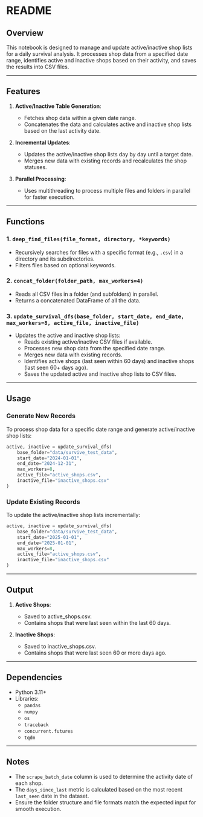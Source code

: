 # README

## Overview

This notebook is designed to manage and update active/inactive shop lists for a daily survival analysis. It processes shop data from a specified date range, identifies active and inactive shops based on their activity, and saves the results into CSV files.

---

## Features

1. **Active/Inactive Table Generation**:
   - Fetches shop data within a given date range.
   - Concatenates the data and calculates active and inactive shop lists based on the last activity date.

2. **Incremental Updates**:
   - Updates the active/inactive shop lists day by day until a target date.
   - Merges new data with existing records and recalculates the shop statuses.

3. **Parallel Processing**:
   - Uses multithreading to process multiple files and folders in parallel for faster execution.

---

## Functions

### 1. `deep_find_files(file_format, directory, *keywords)`
- Recursively searches for files with a specific format (e.g., `.csv`) in a directory and its subdirectories.
- Filters files based on optional keywords.

### 2. `concat_folder(folder_path, max_workers=4)`
- Reads all CSV files in a folder (and subfolders) in parallel.
- Returns a concatenated DataFrame of all the data.

### 3. `update_survival_dfs(base_folder, start_date, end_date, max_workers=8, active_file, inactive_file)`
- Updates the active and inactive shop lists:
  - Reads existing active/inactive CSV files if available.
  - Processes new shop data from the specified date range.
  - Merges new data with existing records.
  - Identifies active shops (last seen within 60 days) and inactive shops (last seen 60+ days ago).
  - Saves the updated active and inactive shop lists to CSV files.

---

## Usage

### Generate New Records
To process shop data for a specific date range and generate active/inactive shop lists:
```python
active, inactive = update_survival_dfs(
    base_folder="data/survive_test_data",
    start_date="2024-01-01",
    end_date="2024-12-31",
    max_workers=8,
    active_file="active_shops.csv",
    inactive_file="inactive_shops.csv"
)
```

### Update Existing Records
To update the active/inactive shop lists incrementally:
```python
active, inactive = update_survival_dfs(
    base_folder="data/survive_test_data",
    start_date="2025-01-01",
    end_date="2025-01-01",
    max_workers=8,
    active_file="active_shops.csv",
    inactive_file="inactive_shops.csv"
)
```

---

## Output

1. **Active Shops**:
   - Saved to active_shops.csv.
   - Contains shops that were last seen within the last 60 days.

2. **Inactive Shops**:
   - Saved to inactive_shops.csv.
   - Contains shops that were last seen 60 or more days ago.

---

## Dependencies

- Python 3.11+
- Libraries:
  - `pandas`
  - `numpy`
  - `os`
  - `traceback`
  - `concurrent.futures`
  - `tqdm`

---

## Notes

- The `scrape_batch_date` column is used to determine the activity date of each shop.
- The `days_since_last` metric is calculated based on the most recent `last_seen` date in the dataset.
- Ensure the folder structure and file formats match the expected input for smooth execution.